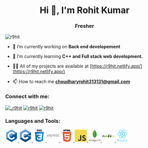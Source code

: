 <h1 align="center">Hi 👋, I'm Rohit Kumar</h1>
<h3 align="center">Fresher</h3>

<p align="left"> <img src="https://komarev.com/ghpvc/?username=r9hit&label=Profile%20views&color=0e75b6&style=flat" alt="r9hit" /> </p>

- 🔭 I’m currently working on **Back end developement**

- 🌱 I’m currently learning **C++ and Full stack web development.**

- 👨‍💻 All of my projects are available at [https://r9hit.netlify.app/](https://r9hit.netlify.app/)

- 📫 How to reach me **choudharyrohit313131@gmail.com**

<h3 align="left">Connect with me:</h3>
<p align="left">
<a href="https://twitter.com/_r9hit" target="blank"><img align="center" src="https://raw.githubusercontent.com/rahuldkjain/github-profile-readme-generator/master/src/images/icons/Social/twitter.svg" alt="_r9hit" height="30" width="40" /></a>
<a href="https://linkedin.com/in/r9hit" target="blank"><img align="center" src="https://raw.githubusercontent.com/rahuldkjain/github-profile-readme-generator/master/src/images/icons/Social/linked-in-alt.svg" alt="r9hit" height="30" width="40" /></a>
<a href="https://www.codechef.com/users/r9hit" target="blank"><img align="center" src="https://cdn.jsdelivr.net/npm/simple-icons@3.1.0/icons/codechef.svg" alt="r9hit" height="30" width="40" /></a>
</p>

<h3 align="left">Languages and Tools:</h3>
<p align="left"> <a href="https://www.cprogramming.com/" target="_blank" rel="noreferrer"> <img src="https://raw.githubusercontent.com/devicons/devicon/master/icons/c/c-original.svg" alt="c" width="40" height="40"/> </a> <a href="https://www.w3schools.com/cpp/" target="_blank" rel="noreferrer"> <img src="https://raw.githubusercontent.com/devicons/devicon/master/icons/cplusplus/cplusplus-original.svg" alt="cplusplus" width="40" height="40"/> </a> <a href="https://www.w3schools.com/css/" target="_blank" rel="noreferrer"> <img src="https://raw.githubusercontent.com/devicons/devicon/master/icons/css3/css3-original-wordmark.svg" alt="css3" width="40" height="40"/> </a> <a href="https://expressjs.com" target="_blank" rel="noreferrer"> <img src="https://raw.githubusercontent.com/devicons/devicon/master/icons/express/express-original-wordmark.svg" alt="express" width="40" height="40"/> </a> <a href="https://www.w3.org/html/" target="_blank" rel="noreferrer"> <img src="https://raw.githubusercontent.com/devicons/devicon/master/icons/html5/html5-original-wordmark.svg" alt="html5" width="40" height="40"/> </a> <a href="https://developer.mozilla.org/en-US/docs/Web/JavaScript" target="_blank" rel="noreferrer"> <img src="https://raw.githubusercontent.com/devicons/devicon/master/icons/javascript/javascript-original.svg" alt="javascript" width="40" height="40"/> </a> <a href="https://www.mongodb.com/" target="_blank" rel="noreferrer"> <img src="https://raw.githubusercontent.com/devicons/devicon/master/icons/mongodb/mongodb-original-wordmark.svg" alt="mongodb" width="40" height="40"/> </a> <a href="https://nodejs.org" target="_blank" rel="noreferrer"> <img src="https://raw.githubusercontent.com/devicons/devicon/master/icons/nodejs/nodejs-original-wordmark.svg" alt="nodejs" width="40" height="40"/> </a> <a href="https://reactjs.org/" target="_blank" rel="noreferrer"> <img src="https://raw.githubusercontent.com/devicons/devicon/master/icons/react/react-original-wordmark.svg" alt="react" width="40" height="40"/> </a> </p>

